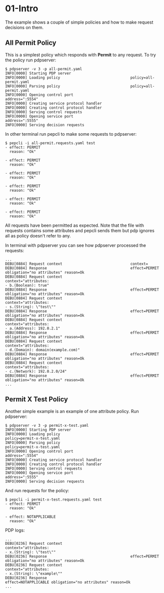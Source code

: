 # 01-Intro

The example shows a couple of simple policies and how to make request decisions on them.

## All Permit Policy

This is a simplest policy which responds with **Permit** to any request. To try the policy run pdpserver:
```
$ pdpserver -v 3 -p all-permit.yaml
INFO[0000] Starting PDP server
INFO[0000] Loading policy                                policy=all-permit.yaml
INFO[0000] Parsing policy                                policy=all-permit.yaml
INFO[0000] Opening control port                          address=":5554"
INFO[0000] Creating service protocol handler
INFO[0000] Creating control protocol handler
INFO[0000] Serving control requests
INFO[0000] Opening service port                          address=":5555"
INFO[0000] Serving decision requests
```

In other terminal run pepcli to make some requests to pdpserver:
```
$ pepcli -i all-permit.requests.yaml test
- effect: PERMIT
  reason: "Ok"

- effect: PERMIT
  reason: "Ok"

- effect: PERMIT
  reason: "Ok"

- effect: PERMIT
  reason: "Ok"

- effect: PERMIT
  reason: "Ok"

- effect: PERMIT
  reason: "Ok"

```

All requests have been permitted as expected. Note that the file with requests contains some attributes and pepcli sends them but pdp ignores all as policy doesn't refer to any.

In terminal with pdpserver you can see how pdpserver processed the requests:
```
...
DEBU[0884] Request context                               context=
DEBU[0884] Response                                      effect=PERMIT obligation="no attributes" reason=Ok
DEBU[0884] Request context                               context="attributes:
- b.(Boolean): true"
DEBU[0884] Response                                      effect=PERMIT obligation="no attributes" reason=Ok
DEBU[0884] Request context                               context="attributes:
- s.(String): \"test\""
DEBU[0884] Response                                      effect=PERMIT obligation="no attributes" reason=Ok
DEBU[0884] Request context                               context="attributes:
- a.(Address): 192.0.2.1"
DEBU[0884] Response                                      effect=PERMIT obligation="no attributes" reason=Ok
DEBU[0884] Request context                               context="attributes:
- d.(Domain): domain(example.com)"
DEBU[0884] Response                                      effect=PERMIT obligation="no attributes" reason=Ok
DEBU[0884] Request context                               context="attributes:
- c.(Network): 192.0.2.0/24"
DEBU[0884] Response                                      effect=PERMIT obligation="no attributes" reason=Ok
...
```

## Permit X Test Policy

Another simple example is an example of one attribute policy. Run pdpserver:
```
$ pdpserver -v 3 -p permit-x-test.yaml
INFO[0000] Starting PDP server
INFO[0000] Loading policy                                policy=permit-x-test.yaml
INFO[0000] Parsing policy                                policy=permit-x-test.yaml
INFO[0000] Opening control port                          address=":5554"
INFO[0000] Creating service protocol handler
INFO[0000] Creating control protocol handler
INFO[0000] Serving control requests
INFO[0000] Opening service port                          address=":5555"
INFO[0000] Serving decision requests
```

And run requests for the policy:
```
$ pepcli -i permit-x-test.requests.yaml test
- effect: PERMIT
  reason: "Ok"

- effect: NOTAPPLICABLE
  reason: "Ok"
```

PDP logs:
```
...
DEBU[0236] Request context                               context="attributes:
- x.(String): \"test\""
DEBU[0236] Response                                      effect=PERMIT obligation="no attributes" reason=Ok
DEBU[0236] Request context                               context="attributes:
- x.(String): \"example\""
DEBU[0236] Response                                      effect=NOTAPPLICABLE obligation="no attributes" reason=Ok
...
```

